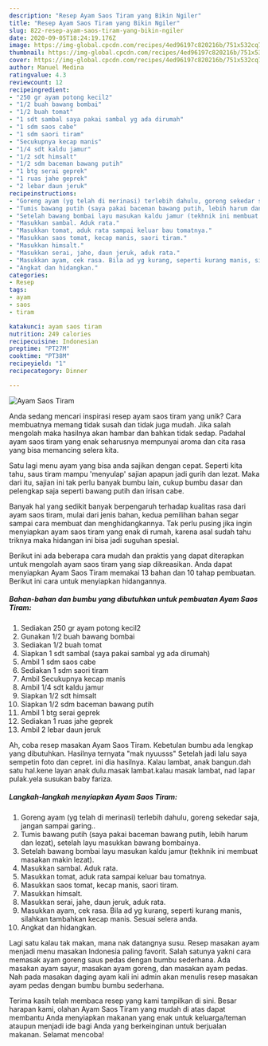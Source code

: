 ```yaml
---
description: "Resep Ayam Saos Tiram yang Bikin Ngiler"
title: "Resep Ayam Saos Tiram yang Bikin Ngiler"
slug: 822-resep-ayam-saos-tiram-yang-bikin-ngiler
date: 2020-09-05T18:24:19.176Z
image: https://img-global.cpcdn.com/recipes/4ed96197c820216b/751x532cq70/ayam-saos-tiram-foto-resep-utama.jpg
thumbnail: https://img-global.cpcdn.com/recipes/4ed96197c820216b/751x532cq70/ayam-saos-tiram-foto-resep-utama.jpg
cover: https://img-global.cpcdn.com/recipes/4ed96197c820216b/751x532cq70/ayam-saos-tiram-foto-resep-utama.jpg
author: Manuel Medina
ratingvalue: 4.3
reviewcount: 12
recipeingredient:
- "250 gr ayam potong kecil2"
- "1/2 buah bawang bombai"
- "1/2 buah tomat"
- "1 sdt sambal saya pakai sambal yg ada dirumah"
- "1 sdm saos cabe"
- "1 sdm saori tiram"
- "Secukupnya kecap manis"
- "1/4 sdt kaldu jamur"
- "1/2 sdt himsalt"
- "1/2 sdm baceman bawang putih"
- "1 btg serai geprek"
- "1 ruas jahe geprek"
- "2 lebar daun jeruk"
recipeinstructions:
- "Goreng ayam (yg telah di merinasi) terlebih dahulu, goreng sekedar saja, jangan sampai garing.."
- "Tumis bawang putih (saya pakai baceman bawang putih, lebih harum dan lezat), setelah layu masukkan bawang bombainya."
- "Setelah bawang bombai layu masukan kaldu jamur (tekhnik ini membuat masakan makin lezat)."
- "Masukkan sambal. Aduk rata."
- "Masukkan tomat, aduk rata sampai keluar bau tomatnya."
- "Masukkan saos tomat, kecap manis, saori tiram."
- "Masukkan himsalt."
- "Masukkan serai, jahe, daun jeruk, aduk rata."
- "Masukkan ayam, cek rasa. Bila ad yg kurang, seperti kurang manis, silahkan tambahkan kecap manis. Sesuai selera anda."
- "Angkat dan hidangkan."
categories:
- Resep
tags:
- ayam
- saos
- tiram

katakunci: ayam saos tiram 
nutrition: 249 calories
recipecuisine: Indonesian
preptime: "PT27M"
cooktime: "PT38M"
recipeyield: "1"
recipecategory: Dinner

---
```



![Ayam Saos Tiram](https://img-global.cpcdn.com/recipes/4ed96197c820216b/751x532cq70/ayam-saos-tiram-foto-resep-utama.jpg)

Anda sedang mencari inspirasi resep ayam saos tiram yang unik? Cara membuatnya memang tidak susah dan tidak juga mudah. Jika salah mengolah maka hasilnya akan hambar dan bahkan tidak sedap. Padahal ayam saos tiram yang enak seharusnya mempunyai aroma dan cita rasa yang bisa memancing selera kita.

Satu lagi menu ayam yang bisa anda sajikan dengan cepat. Seperti kita tahu, saus tiram mampu &#39;menyulap&#39; sajian apapun jadi gurih dan lezat. Maka dari itu, sajian ini tak perlu banyak bumbu lain, cukup bumbu dasar dan pelengkap saja seperti bawang putih dan irisan cabe.

Banyak hal yang sedikit banyak berpengaruh terhadap kualitas rasa dari ayam saos tiram, mulai dari jenis bahan, kedua pemilihan bahan segar sampai cara membuat dan menghidangkannya. Tak perlu pusing jika ingin menyiapkan ayam saos tiram yang enak di rumah, karena asal sudah tahu triknya maka hidangan ini bisa jadi suguhan spesial.


Berikut ini ada beberapa cara mudah dan praktis yang dapat diterapkan untuk mengolah ayam saos tiram yang siap dikreasikan. Anda dapat menyiapkan Ayam Saos Tiram memakai 13 bahan dan 10 tahap pembuatan. Berikut ini cara untuk menyiapkan hidangannya.

<!--inarticleads1-->

##### Bahan-bahan dan bumbu yang dibutuhkan untuk pembuatan Ayam Saos Tiram:

1. Sediakan 250 gr ayam potong kecil2
1. Gunakan 1/2 buah bawang bombai
1. Sediakan 1/2 buah tomat
1. Siapkan 1 sdt sambal (saya pakai sambal yg ada dirumah)
1. Ambil 1 sdm saos cabe
1. Sediakan 1 sdm saori tiram
1. Ambil Secukupnya kecap manis
1. Ambil 1/4 sdt kaldu jamur
1. Siapkan 1/2 sdt himsalt
1. Siapkan 1/2 sdm baceman bawang putih
1. Ambil 1 btg serai geprek
1. Sediakan 1 ruas jahe geprek
1. Ambil 2 lebar daun jeruk


Ah, coba resep masakan Ayam Saos Tiram. Kebetulan bumbu ada lengkap yang dibutuhkan. Hasilnya ternyata &#34;mak nyuusss&#34; Setelah jadi lalu saya sempetin foto dan cepret. ini dia hasilnya. Kalau lambat, anak bangun.dah satu hal.kene layan anak dulu.masak lambat.kalau masak lambat, nad lapar pulak.yela susukan baby fariza. 

<!--inarticleads2-->

##### Langkah-langkah menyiapkan Ayam Saos Tiram:

1. Goreng ayam (yg telah di merinasi) terlebih dahulu, goreng sekedar saja, jangan sampai garing..
1. Tumis bawang putih (saya pakai baceman bawang putih, lebih harum dan lezat), setelah layu masukkan bawang bombainya.
1. Setelah bawang bombai layu masukan kaldu jamur (tekhnik ini membuat masakan makin lezat).
1. Masukkan sambal. Aduk rata.
1. Masukkan tomat, aduk rata sampai keluar bau tomatnya.
1. Masukkan saos tomat, kecap manis, saori tiram.
1. Masukkan himsalt.
1. Masukkan serai, jahe, daun jeruk, aduk rata.
1. Masukkan ayam, cek rasa. Bila ad yg kurang, seperti kurang manis, silahkan tambahkan kecap manis. Sesuai selera anda.
1. Angkat dan hidangkan.


Lagi satu kalau tak makan, mana nak datangnya susu. Resep masakan ayam menjadi menu masakan Indonesia paling favorit. Salah satunya yakni cara memasak ayam goreng saus pedas dengan bumbu sederhana. Ada masakan ayam sayur, masakan ayam goreng, dan masakan ayam pedas. Nah pada masakan daging ayam kali ini admin akan menulis resep masakan ayam pedas dengan bumbu bumbu sederhana. 

Terima kasih telah membaca resep yang kami tampilkan di sini. Besar harapan kami, olahan Ayam Saos Tiram yang mudah di atas dapat membantu Anda menyiapkan makanan yang enak untuk keluarga/teman ataupun menjadi ide bagi Anda yang berkeinginan untuk berjualan makanan. Selamat mencoba!
